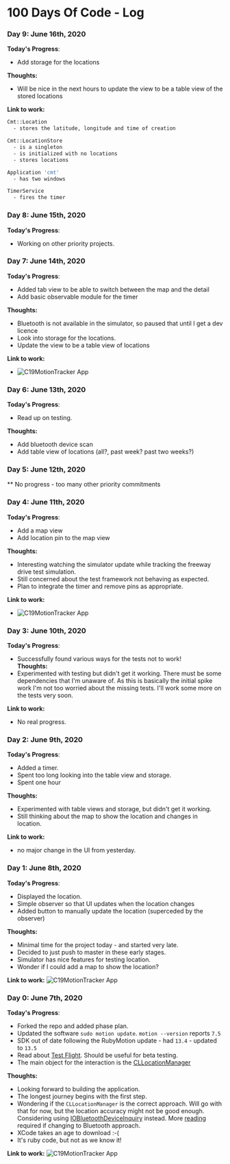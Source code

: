 # 100 Days Of Code - Log

### Day 9: June 16th, 2020
**Today's Progress**: 
 * Add storage for the locations
  
**Thoughts:** 
 * Will be nice in the next hours to update the view to be a table view of the stored locations
   
**Link to work:** 
```bash
Cmt::Location
  - stores the latitude, longitude and time of creation

Cmt::LocationStore
  - is a singleton
  - is initialized with no locations
  - stores locations

Application 'cmt'
  - has two windows

TimerService
  - fires the timer
```


### Day 8: June 15th, 2020
**Today's Progress**:
 * Working on other priority projects.

### Day 7: June 14th, 2020
**Today's Progress**: 
 * Added tab view to be able to switch between the map and the detail
 * Add basic observable module for the timer
  
**Thoughts:** 
 * Bluetooth is not available in the simulator, so paused that until I get a dev licence
 * Look into storage for the locations.
 * Update the view to be a table view of locations
   
**Link to work:** 
 * ![C19MotionTracker App](progress_screen_shot4.png)  


### Day 6: June 13th, 2020
**Today's Progress**:
 * Read up on testing.
 
**Thoughts:**
 * Add bluetooth device scan
 * Add table view of locations (all?, past week? past two weeks?)

### Day 5: June 12th, 2020
** No progress - too many other priority commitments

### Day 4: June 11th, 2020
**Today's Progress**: 
 * Add a map view
 * Add location pin to the map view
 
**Thoughts:** 
 * Interesting watching the simulator update while tracking the freeway drive test simulation.
 * Still concerned about the test framework not behaving as expected.
 * Plan to integrate the timer and remove pins as appropriate.
   
**Link to work:** 
 * ![C19MotionTracker App](progress_screen_shot3.png)  


### Day 3: June 10th, 2020
**Today's Progress**: 
 * Successfully found various ways for the tests not to work!  
**Thoughts:** 
 * Experimented with testing but didn't get it working.  There must be some dependencies that I'm unaware of.
 As this is basically the initial spike work I'm not too worried about the missing tests.  I'll work some more on the tests very soon.
    
**Link to work:** 
 * No real progress.

### Day 2: June 9th, 2020
**Today's Progress**: 
 * Added a timer.
 * Spent too long looking into the table view and storage.
 * Spent one hour
   
**Thoughts:** 
 * Experimented with table views and storage, but didn't get it working.
 * Still thinking about the map to show the location and changes in location.
    
**Link to work:** 
 * no major change in the UI from yesterday. 

### Day 1: June 8th, 2020

**Today's Progress**: 
 * Displayed the location.
 * Simple observer so that UI updates when the location changes
 * Added button to manually update the location (superceded by the observer)

**Thoughts:** 
 * Minimal time for the project today - and started very late.
 * Decided to just push to master in these early stages.
 * Simulator has nice features for testing location.
 * Wonder if I could add a map to show the location?
 
**Link to work:** 
![C19MotionTracker App](progress_screen_shot2.png)


### Day 0: June 7th, 2020

**Today's Progress**: 
 * Forked the repo and added phase plan.
 * Updated the software `sudo motion update`. `motion --version` reports `7.5`
 * SDK out of date following the RubyMotion update - had `13.4` - updated to `13.5`
 * Read about [Test Flight](https://developer.apple.com/testflight/). Should be useful for beta testing.
 * The main object for the interaction is the [CLLocationManager](https://developer.apple.com/documentation/corelocation/cllocationmanager)
 
**Thoughts:** 
 * Looking forward to building the application.  
 * The longest journey begins with the first step.
 * Wondering if the `CLLocationManager` is the correct approach.  Will go with that for now, but the location
accuracy might not be good enough.  Considering using [IOBluetoothDeviceInquiry](https://developer.apple.com/documentation/iobluetooth/iobluetoothdeviceinquiry)
 instead.  More [reading](https://developer.apple.com/library/archive/documentation/NetworkingInternetWeb/Conceptual/CoreBluetooth_concepts/AboutCoreBluetooth/Introduction.html#//apple_ref/doc/uid/TP40013257)
  required if changing to Bluetooth approach.
 * XCode takes an age to download :-(
 * It's ruby code, but not as we know it!
 
**Link to work:** 
![C19MotionTracker App](progress_screen_shot.png)

